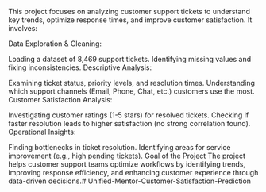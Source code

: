This project focuses on analyzing customer support tickets to understand key trends, optimize response times, and improve customer satisfaction. It involves:

Data Exploration & Cleaning:

Loading a dataset of 8,469 support tickets.
Identifying missing values and fixing inconsistencies.
Descriptive Analysis:

Examining ticket status, priority levels, and resolution times.
Understanding which support channels (Email, Phone, Chat, etc.) customers use the most.
Customer Satisfaction Analysis:

Investigating customer ratings (1-5 stars) for resolved tickets.
Checking if faster resolution leads to higher satisfaction (no strong correlation found).
Operational Insights:

Finding bottlenecks in ticket resolution.
Identifying areas for service improvement (e.g., high pending tickets).
Goal of the Project
The project helps customer support teams optimize workflows by identifying trends, improving response efficiency, and enhancing customer experience through data-driven decisions.# Unified-Mentor-Customer-Satisfaction-Prediction
